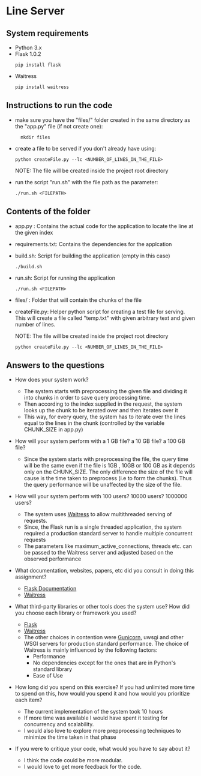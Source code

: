 # Line Server

## System requirements
- Python 3.x
- Flask 1.0.2 
   ```
   pip install flask
   ```  
- Waitress
   ```
   pip install waitress
   ```


## Instructions to run the code
- make sure you have the "files/" folder created in the same directory as the "app.py" file (if not create one):
  ```
    mkdir files
  ```

- create a file to be served if you don't already have using: 
    ```
    python createFile.py --lc <NUMBER_OF_LINES_IN_THE_FILE>
    ```
    NOTE: The file will be created inside the project root directory 
- run the script "run.sh" with the file path as the parameter:
    ```
    ./run.sh <FILEPATH>
    ```

## Contents of the folder

 - app.py :  Contains the actual code for the application to locate the line at the given index
 - requirements.txt: Contains the dependencies for the applcation 
 - build.sh: Script for building the application  (empty in this case) 
    ```
    ./build.sh
    ```
 - run.sh: Script for running the application
    ```
    ./run.sh <FILEPATH>
    ```
 - files/ : Folder that will contain the chunks of the file
 - createFile.py: Helper python script for creating a test file for serving. This will create a file called "temp.txt" with given arbitrary text and given number of lines.
    
    NOTE: The file will be created inside the project root directory 
    ```
    python createFile.py --lc <NUMBER_OF_LINES_IN_THE_FILE>
    ```
## Answers to the questions

 - How does your system work? 
   * The system starts with preprocessing the given file and dividing it into chunks in order to save query processing time.
   * Then according to the index supplied in the request, the system looks up the chunk to be iterated over and then iterates over it
   * This way, for every query, the system has to iterate over the lines equal to the lines in the chunk (controlled by the variable CHUNK_SIZE in app.py)

 - How will your system perform with a 1 GB file? a 10 GB file? a 100 GB file?
   * Since the system starts with preprocessing the file, the query time will be the same even if the file is 1GB , 10GB or 100 GB as it depends only on the CHUNK_SIZE. The only difference the size of the file will cause is the time taken to preprocess (i.e to form the chunks). Thus the query performance will be unaffected by the size of the file. 

 - How will your system perform with 100 users? 10000 users? 1000000 users?
   * The system uses [Waitress](https://docs.pylonsproject.org/projects/waitress/en/stable/) to allow multithreaded serving of requests.
   * Since, the Flask run is a single threaded application, the system required a production standard server to handle multiple concurrent requests
   * The parameters like maximum_active_connections, threads etc. can be passed to the Waitress server and adjusted based on the observed performance  
 
 - What documentation, websites, papers, etc did you consult in doing this assignment?
   * [Flask Documentation](https://flask.palletsprojects.com/en/1.0.x/)
   * [Waitress](https://docs.pylonsproject.org/projects/waitress/en/stable/)
   
 - What third-party libraries or other tools does the system use? How did you choose each library or framework you used?
   * [Flask](https://www.palletsprojects.com/p/flask/)
   * [Waitress](https://docs.pylonsproject.org/projects/waitress/en/stable/)
   * The other choices in contention were [Gunicorn](https://gunicorn.org/), uwsgi and other WSGI servers for production standard performance. The choice of Waitress is mainly influenced by the following factors:
      - Performance
      - No dependencies except for the ones that are in Python's standard library
      - Ease of Use 

 - How long did you spend on this exercise? If you had unlimited more time to spend on this, how would you spend it and how would you prioritize each item?
   * The current implementation of the system took 10 hours
   * If more time was available I would have spent it testing for concurrency and scalability. 
   * I would also love to explore more prepprocessing techniques to minimize the time taken in that phase

 - If you were to critique your code, what would you have to say about it?
   * I think the code could be more modular. 
   * I would love to get more feedback for the code.
